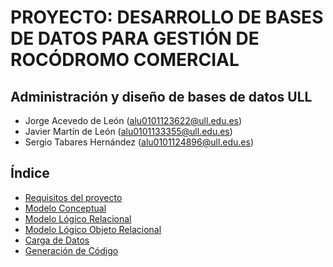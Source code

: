 # PROYECTO: DESARROLLO DE BASES DE DATOS PARA GESTIÓN DE ROCÓDROMO COMERCIAL

## Administración y diseño de bases de datos ULL

 * Jorge Acevedo de León (alu0101123622@ull.edu.es)
 * Javier Martín de León (alu0101133355@ull.edu.es)
 * Sergio Tabares Hernández (alu0101124896@ull.edu.es)

## Índice
- [Requisitos del proyecto](https://github.com/alu0101133355/Proyecto-ADBD/tree/main/Requisitos)
- [Modelo Conceptual](https://github.com/alu0101133355/Proyecto-ADBD/tree/main/Modelo%20Conceptual)
- [Modelo Lógico Relacional](https://github.com/alu0101133355/Proyecto-ADBD/tree/main/Modelo%20L%C3%B3gico%20Relaciona)
- [Modelo Lógico Objeto Relacional](https://github.com/alu0101133355/Proyecto-ADBD/tree/main/Modelo%20Logico%20Objeto-Relacional)
- [Carga de Datos](https://github.com/alu0101133355/Proyecto-ADBD/tree/main/Carga%20de%20Datos)
- [Generación de Código](https://github.com/alu0101133355/Proyecto-ADBD/tree/main/Generaci%C3%B3n%20de%20Scripts)




